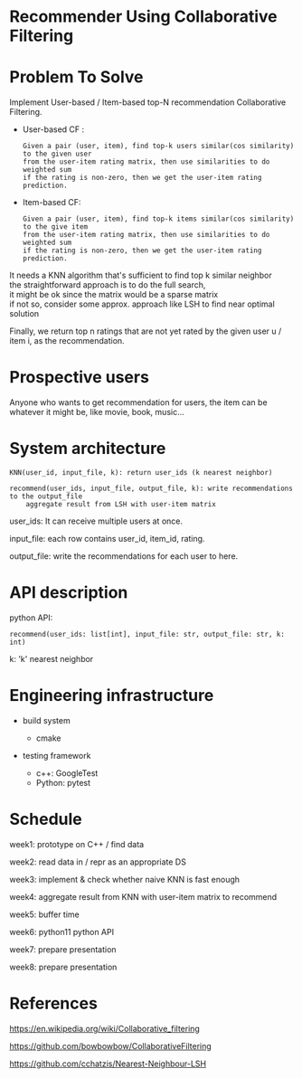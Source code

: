# Recommender Using Collaborative Filtering

Problem To Solve
=================
Implement User-based / Item-based top-N recommendation Collaborative Filtering.
  - User-based CF : 
    ```
    Given a pair (user, item), find top-k users similar(cos similarity) to the given user 
    from the user-item rating matrix, then use similarities to do weighted sum
    if the rating is non-zero, then we get the user-item rating prediction.
    ```
  - Item-based CF:
    ```
    Given a pair (user, item), find top-k items similar(cos similarity) to the give item 
    from the user-item rating matrix, then use similarities to do weighted sum
    if the rating is non-zero, then we get the user-item rating prediction.
    ```

It needs a KNN algorithm that's sufficient to find top k similar neighbor <br>
the straightforward approach is to do the full search, <br>
it might be ok since the matrix would be a sparse matrix <br>
if not so, consider some approx. approach like LSH to find near optimal solution <br>

Finally, we return top n ratings that are not yet rated by the given user u / item i,
as the recommendation.


Prospective users
==================
Anyone who wants to get recommendation for users, the item can
be whatever it might be, like movie, book, music...


System architecture
===================
    KNN(user_id, input_file, k): return user_ids (k nearest neighbor)

    recommend(user_ids, input_file, output_file, k): write recommendations to the output_file
        aggregate result from LSH with user-item matrix

user_ids: It can receive multiple users at once.

input_file: each row contains user_id, item_id, rating.

output_file: write the recommendations for each user to here.

API description
================
python API:

    recommend(user_ids: list[int], input_file: str, output_file: str, k: int)

k: 'k' nearest neighbor


Engineering infrastructure
===========================

* build system
    * cmake

* testing framework
    * c++: GoogleTest
    * Python: pytest


Schedule
=========
week1:
prototype on C++ / find data

week2:
read data in / repr as an appropriate DS

week3:
implement & check whether naive KNN is fast enough

week4:
aggregate result from KNN with user-item matrix to recommend

week5:
buffer time

week6:
python11 python API

week7:
prepare presentation

week8:
prepare presentation


References
==========
https://en.wikipedia.org/wiki/Collaborative_filtering

https://github.com/bowbowbow/CollaborativeFiltering

https://github.com/cchatzis/Nearest-Neighbour-LSH
